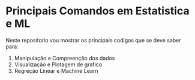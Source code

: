 # Principais Comandos em Estatistica e ML

Neste repositorio vou mostrar os principais codigos que se deve saber para:

1. Manipulação e Compreenção dos dados
2. Visualização e Plotagem de grafico
3. Regreção Linear e Machine Learn